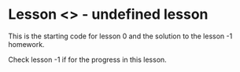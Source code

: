 # Lesson <> - undefined lesson

This is the starting code for lesson 0 and the solution to the lesson -1 homework.

Check lesson -1 if for the progress in this lesson. 
